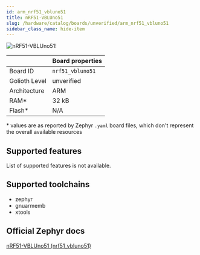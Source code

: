 ```yaml
---
id: arm_nrf51_vbluno51
title: nRF51-VBLUno51
slug: /hardware/catalog/boards/unverified/arm_nrf51_vbluno51
sidebar_class_name: hide-item
---
```


[//]: # (This is an auto-generated file, do not edit! Changes to it will be lost upon re-generation)

![nRF51-VBLUno51!](/img/boards/arm/nrf51_vbluno51.jpg "nRF51-VBLUno51")

|                | Board properties     |
| -------------  | -------------------- |
| Board ID       | `nrf51_vbluno51` |
| Golioth Level  | unverified       |
| Architecture   | ARM |
| RAM*           | 32 kB |
| Flash*         | N/A |

\* values are as reported by Zephyr `.yaml` board files, which don't represent the overall available resources



## Supported features

List of supported features is not available.

## Supported toolchains

* zephyr
* gnuarmemb
* xtools

## Official Zephyr docs

[nRF51-VBLUno51 (nrf51_vbluno51)](https://docs.zephyrproject.org/latest/boards/arm/nrf51_vbluno51/doc/index.html)
